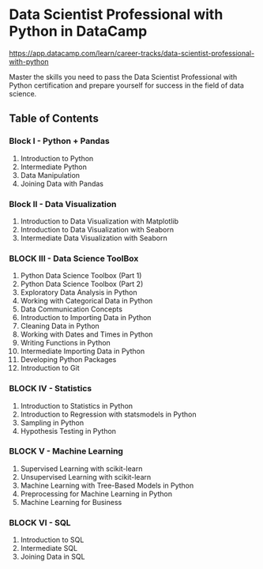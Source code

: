# Data Scientist Professional with Python in DataCamp

https://app.datacamp.com/learn/career-tracks/data-scientist-professional-with-python

Master the skills you need to pass the Data Scientist Professional with Python certification and prepare yourself for success in the field of data science.

## Table of Contents

### Block I - Python + Pandas

1. Introduction to Python
2. Intermediate Python
3. Data Manipulation
4. Joining Data with Pandas


### Block II - Data Visualization

1. Introduction to Data Visualization with Matplotlib
2. Introduction to Data Visualization with Seaborn
3. Intermediate Data Visualization with Seaborn


### BLOCK III - Data Science ToolBox

1. Python Data Science Toolbox (Part 1)
2. Python Data Science Toolbox (Part 2)
3. Exploratory Data Analysis in Python
4. Working with Categorical Data in Python
5. Data Communication Concepts
6. Introduction to Importing Data in Python
7. Cleaning Data in Python
8. Working with Dates and Times in Python
9. Writing Functions in Python
10. Intermediate Importing Data in Python
11. Developing Python Packages
12. Introduction to Git


### BLOCK IV - Statistics

1. Introduction to Statistics in Python
2. Introduction to Regression with statsmodels in Python
3. Sampling in Python
4. Hypothesis Testing in Python


### BLOCK V -  Machine Learning

1. Supervised Learning with scikit-learn
2. Unsupervised Learning with scikit-learn
3. Machine Learning with Tree-Based Models in Python
5. Preprocessing for Machine Learning in Python
6. Machine Learning for Business


### BLOCK VI - SQL

1. Introduction to SQL
2. Intermediate SQL
3. Joining Data in SQL







